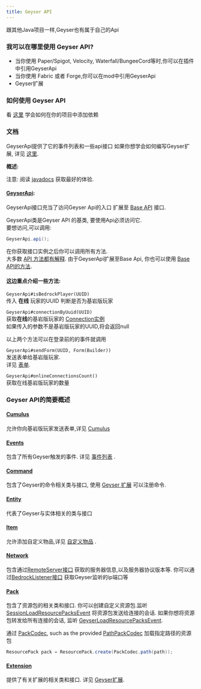 ```yaml
---
title: Geyser API
---
```


跟其他Java项目一样,Geyser也有属于自己的Api

### 我可以在哪里使用 Geyser API?
- 当你使用 Paper/Spigot, Velocity, Waterfall/BungeeCord等时,你可以在插件中引用GeyserApi
- 当你使用 Fabric 或者 Forge,你可以在mod中引用GeyserApi
- Geyser扩展

### 如何使用 Geyser API
看 [这里](/geyser/getting-started-with-the-api) 学会如何在你的项目中添加依赖

### 文档

GeyserApi提供了它的事件列表和一些api接口
如果你想学会如何编写Geyser扩展, 详见 [这里](/geyser/extensions).

**概述:** <br>
<div class="alert alert-info" role="alert">
    注意: 阅读 <a href="https://repo.opencollab.dev/javadoc/maven-snapshots/org/geysermc/geyser/api/2.1.2-SNAPSHOT">javadocs</a> 获取最好的体验.
</div>

#### [GeyserApi](https://github.com/GeyserMC/Geyser/blob/master/api/src/main/java/org/geysermc/geyser/api/GeyserApi.java):
GeyserApi接口充当了访问Geyser Api的入口
扩展至 [Base API](https://github.com/GeyserMC/api/blob/master/base/src/main/java/org/geysermc/api/GeyserApiBase.java) 接口.

GeyserApi类是Geyser API 的基类, 要使用Api必须访问它.<br>
要想访问,可以调用:
```java
GeyserApi.api();
```

在你获取接口实例之后你可以调用所有方法.<br>
大多数 [API 方法都有解释](https://github.com/GeyserMC/Geyser/blob/master/api/src/main/java/org/geysermc/geyser/api/GeyserApi.java).
由于GeyserApi扩展至Base Api, 你也可以使用 [Base API的方法](https://github.com/GeyserMC/api/blob/master/base/src/main/java/org/geysermc/api/GeyserApiBase.java).


#### 这边重点介绍一些方法:
`GeyserApi#isBedrockPlayer(UUID)`<br>
传入 **在线** 玩家的UUID 判断是否为基岩版玩家

`GeyserApi#connectionByUuid(UUID)`<br>
获取**在线**的基岩版玩家的 [Connection实例](https://github.com/GeyserMC/api/blob/master/base/src/main/java/org/geysermc/api/connection/Connection.java)<br>
如果传入的参数不是基岩版玩家的UUID,将会返回null

<div class="alert alert-info" role="alert">
    以上两个方法可以在登录前的的事件就调用
</div>

`GeyserApi#sendForm(UUID, Form(Builder))`<br>
发送表单给基岩版玩家.<br>
详见 [表单](/geyser/forms/).

`GeyserApi#onlineConnectionsCount()`<br>
获取在线基岩版玩家的数量

### Geyser API的简要概述

#### [Cumulus](https://github.com/GeyserMC/Cumulus/tree/master/src/main/java/org/geysermc/cumulus) 
允许你向基岩版玩家发送表单,详见 [Cumulus](/geyser/forms/) 

#### [Events](https://github.com/GeyserMC/Geyser/tree/master/api/src/main/java/org/geysermc/geyser/api/event)
包含了所有Geyser触发的事件. 详见 [事件列表](/geyser/events) .

#### [Command](https://github.com/GeyserMC/Geyser/tree/master/api/src/main/java/org/geysermc/geyser/api/command)
包含了Geyser的命令相关类与接口, 使用 [Geyser 扩展](/geyser/extensions) 可以注册命令.

#### [Entity](https://github.com/GeyserMC/Geyser/tree/master/api/src/main/java/org/geysermc/geyser/api/entity)
代表了Geyser与实体相关的类与接口

#### [Item](https://github.com/GeyserMC/Geyser/tree/master/api/src/main/java/org/geysermc/geyser/api/item)
允许添加自定义物品,详见 [自定义物品](/geyser/custom-items) .

#### [Network](https://github.com/GeyserMC/Geyser/tree/master/api/src/main/java/org/geysermc/geyser/api/network)
包含通过[RemoteServer接口](https://github.com/GeyserMC/Geyser/blob/master/api/src/main/java/org/geysermc/geyser/api/network/RemoteServer.java)
获取的服务器信息,以及服务器协议版本等.
你可以通过[BedrockListener接口](https://github.com/GeyserMC/Geyser/blob/master/api/src/main/java/org/geysermc/geyser/api/network/BedrockListener.java)
获取Geyser监听的ip端口等

#### [Pack](https://github.com/GeyserMC/Geyser/tree/master/api/src/main/java/org/geysermc/geyser/api/pack)
包含了资源包的相关类和接口. 你可以创建自定义资源包.监听 [SessionLoadResourcePacksEvent](https://github.com/GeyserMC/Geyser/blob/master/api/src/main/java/org/geysermc/geyser/api/event/bedrock/SessionLoadResourcePacksEvent.java) 将资源包发送给连接的会话.
如果你想将资源包转发给所有连接的会话, 监听 [GeyserLoadResourcePacksEvent](https://github.com/GeyserMC/Geyser/blob/master/api/src/main/java/org/geysermc/geyser/api/event/lifecycle/GeyserLoadResourcePacksEvent.java).

通过 [PackCodec](https://github.com/GeyserMC/Geyser/blob/master/api/src/main/java/org/geysermc/geyser/api/pack/PackCodec.java), such as the provided [PathPackCodec](https://github.com/GeyserMC/Geyser/blob/master/api/src/main/java/org/geysermc/geyser/api/pack/PathPackCodec.java)
加载指定路径的资源包
```java
ResourcePack pack = ResourcePack.create(PackCodec.path(path));
```

#### [Extension](https://github.com/GeyserMC/Geyser/tree/master/api/src/main/java/org/geysermc/geyser/api/extension)
提供了有关扩展的相关类和接口.
详见 [Geyser扩展](/geyser/extensions).